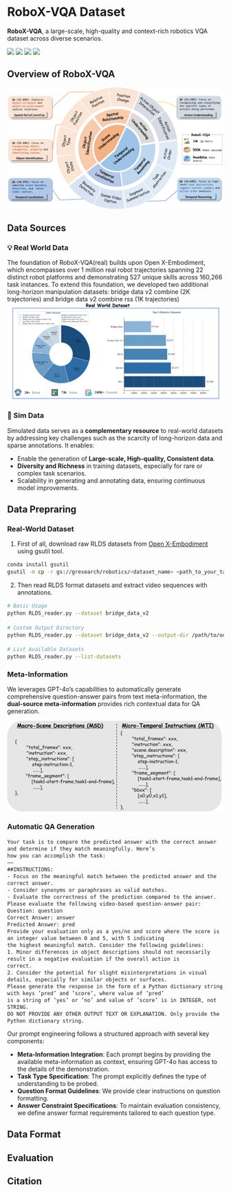 # RoboX-VQA Dataset

**RoboX-VQA**, a large-scale, high-quality and context-rich robotics VQA dataset across diverse scenarios.

<a href='https://roboannotatex.github.io/'><img src='https://img.shields.io/badge/Project-Page-Green'></a>
<a href='https://arxiv.org/abs/2311.17043'><img src='https://img.shields.io/badge/Paper-Arxiv-red'></a>
<a href='https://huggingface.co/koulx/roboannotatorx'><img src='https://img.shields.io/badge/%F0%9F%A4%97%20Hugging%20Face-Models-blue'></a>
<a href='https://huggingface.co/datasets/koulx/RoboX-VQA'><img src='https://img.shields.io/badge/%F0%9F%A4%97%20Hugging%20Face-Data-green'></a>

## Overview of RoboX-VQA
![qa_distribution](./images/qa_distribution.png)

## Data Sources
### 💡 Real World Data
The foundation of RoboX-VQA(real) builds upon Open X-Embodiment, which encompasses over 1 million real robot trajectories spanning 22 distinct robot
platforms and demonstrating 527 unique skills across 160,266 task instances. To extend this foundation, we developed two additional long-horizon manipulation datasets: bridge data v2 combine (2K trajectories) and bridge data v2 combine rss
(1K trajectories)
![oxe_distribution](./images/oxe_distribution.png)

### 🎁 Sim Data
Simulated data serves as a **complementary resource** to real-world datasets by addressing key challenges such as the scarcity of long-horizon data and sparse annotations. It enables:
- Enable the generation of **Large-scale, High-quality, Consistent data**.
- **Diversity and Richness** in training datasets, especially for rare or complex task scenarios. 
- Scalability in generating and annotating data, ensuring continuous model improvements.


## Data Prepraring
### Real-World Dataset
1. First of all, download raw RLDS datasets from [Open X-Embodiment](https://console.cloud.google.com/storage/browser/gresearch/robotics) using gsutil tool.

```bash
conda install gsutil
gsutil -m cp -r gs://gresearch/robotics/<dataset_name> <path_to_your_target_dir>
```

2. Then read RLDS format datasets and extract video sequences with annotations.
```bash
# Basic Usage
python RLDS_reader.py --dataset bridge_data_v2

# Custom Output Directory
python RLDS_reader.py --dataset bridge_data_v2 --output-dir /path/to/output

# List Available Datasets
python RLDS_reader.py --list-datasets
```


### Meta-Information
We leverages GPT-4o’s capabilities to automatically generate comprehensive question-answer pairs from text meta-information, 
the **dual-source meta-information** provides rich contextual data for QA generation.

![meta_information](./images/meta_information.png)

### Automatic QA Generation
```
Your task is to compare the predicted answer with the correct answer and determine if they match meaningfully. Here’s
how you can accomplish the task:
——
##INSTRUCTIONS:
- Focus on the meaningful match between the predicted answer and the correct answer.
- Consider synonyms or paraphrases as valid matches.
- Evaluate the correctness of the prediction compared to the answer.
Please evaluate the following video-based question-answer pair:
Question: question
Correct Answer: answer
Predicted Answer: pred
Provide your evaluation only as a yes/no and score where the score is an integer value between 0 and 5, with 5 indicating
the highest meaningful match. Consider the following guidelines:
1. Minor differences in object descriptions should not necessarily result in a negative evaluation if the overall action is
correct.
2. Consider the potential for slight misinterpretations in visual details, especially for similar objects or surfaces.
Please generate the response in the form of a Python dictionary string with keys ’pred’ and ’score’, where value of ’pred’
is a string of ’yes’ or ’no’ and value of ’score’ is in INTEGER, not STRING.
DO NOT PROVIDE ANY OTHER OUTPUT TEXT OR EXPLANATION. Only provide the Python dictionary string.
```
Our prompt engineering follows a structured approach with several key components: 
- **Meta-Information Integration**: Each prompt begins by providing the available meta-information as context, ensuring GPT-4o has access to the details of the demonstration.  
- **Task Type Specification**: The prompt explicitly defines the type of understanding to be probed. 
- **Question Format Guidelines**: We provide clear instructions on question formatting. 
- **Answer Constraint Specifications**: To maintain evaluation consistency, we define answer format requirements tailored to 
each question type.

## Data Format 

## Evaluation

## Citation
